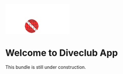 ![Diversworld](docs/dw-logo-kws.png "Diversworld Logo")


# Welcome to Diveclub App
This bundle is still under construction.
